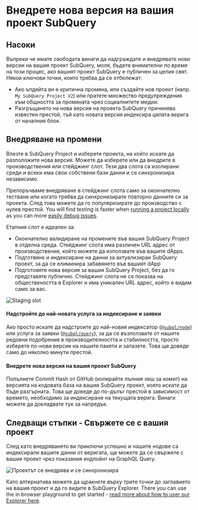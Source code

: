 # Внедрете нова версия на вашия проект SubQuery

## Насоки

Въпреки че имате свободата винаги да надграждате и внедрявате нови версии на вашия проект SubQuery, моля, бъдете внимателни по време на този процес, ако вашият проект SubQuery е публичен за целия свят. Някои ключови точки, които трябва да се отбележат:

- Ако ъпдейта ви е критична промяна, или създайте нов проект (напр. `My SubQuery Project V2`) или пратете множество предупреждения към общността за промяната чрез социалнитете медии.
- Разгръщането на нова версия на проекта SubQuery причинява известен престой, тъй като новата версия индексира цялата верига от началния блок.

## Внедряване на промени

Влезте в SubQuery Project и изберете проекта, на който искате да разположите нова версия. Можете да изберете или да внедрите в производствения или стейджинг слот. Тези два слота са изолирани среди и всеки има свои собствени бази данни и се синхронизира независимо.

Препоръчваме внедряване в стейджинг слота само за окончателно тестване или когато трябва да синхронизирате повторно данните си за проекта. След това можете да го популяризирате до производство с нулев престой. You will find testing is faster when [running a project locally](../run_publish/run.md) as you can more [easily debug issues](../academy/tutorials_examples/debug-projects.md).

Етапния слот е идеален за:

- Окончателно валидиране на промените във вашия SubQuery Project в отделна среда. Стейджинг слота има различен URL адрес от производствения, който можете да използвате във вашите dApps.
- Подготвяне и индексиране на данни за актуализиран SubQuery проект, за да се елиминира забавянето във вашият dApp
- Подготовяте нова версия за вашия SubQuery Project, без да го представяте публично. Стейджинг слота не се показва на обществеността в Explorer и има уникален URL адрес, който е видим само за вас.

![Staging slot](/assets/img/staging_slot.png)

#### Надстройте до най-новата услуга за индексиране и заявки

Ако просто искате да надстроите до най-новия индексатор ([`@subql/node`](https://www.npmjs.com/package/@subql/node)) или услуга за заявки ([`@subql/query`](https://www.npmjs.com/package/@subql/query)), за да се възползвате от нашите редовни подобрения в производителността и стабилността, просто изберете по-нови версии на нашите пакети и запазете. Това ще доведе само до няколко минути престой.

#### Внедрете нова версия на вашия проект SubQuery

Попълнете Commit Hash от GitHub (копирайте пълния хеш за комит) на версията на кодовата база на вашия SubQuery проект, която искате да бъде разгърната. Това ще доведе до по-дълъг престой в зависимост от времето, необходимо за индексиране на текущата верига. Винаги можете да докладвате тук за напредък.

## Следващи стъпки - Свържете се с вашия проект

След като внедряването ви приключи успешно и нашите нодове са индексирали вашите данни от веригата, ще можете да се свържете с вашия проект чрез показания ендпойнт на GraphQL Query.

![Проектът се внедрява и се синхронизира](/assets/img/projects-deploy-sync.png)

Като алтернатива можете да щракнете върху трите точки до заглавието на вашия проект и да го видите в SubQuery Explorer. There you can use the in browser playground to get started - [read more about how to user our Explorer here](../run_publish/query.md).

